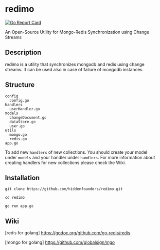 # redimo
[![Go Report Card](https://goreportcard.com/badge/github.com/hiddenfounders/redimo)](https://goreportcard.com/report/github.com/hiddenfounders/redimo)

An Open-Source Utility for Mongo-Redis Synchronization using Change Streams

## Description
redimo is a utility that synchronizes mongodb and redis using change streams. It can be used also in case of failure of mongodb instances.

## Structure
```
config
  config.go
handlers
  userHandler.go
models
  changeDocument.go
  dataStore.go
  user.go
utils
  mongo.go
  redis.go
app.go
```
To add new `handlers` of new collections. You should create your model under `models` and your handler under `handlers`. For more information about creating handlers for new collections please check the Wiki.

## Installation
`git clone https://github.com/hiddenfounders/redimo.git`

`cd redimo`

`go run app.go`

## Wiki
[redis for golang] https://godoc.org/github.com/go-redis/redis

[mongo for golang] https://github.com/globalsign/mgo
